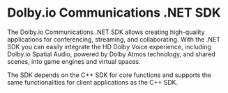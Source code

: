 # Dolby.io Communications .NET SDK

The Dolby.io Communications .NET SDK allows creating high-quality applications for conferencing, streaming, and collaborating. With the .NET SDK you can easily integrate the HD Dolby Voice experience, including Dolby.io Spatial Audio, powered by Dolby Atmos technology, and shared scenes, into game engines and virtual spaces.

The SDK depends on the C++ SDK for core functions and supports the same functionalities for client applications as the C++ SDK.
